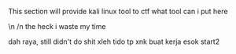 
This section will provide kali linux tool to ctf
what tool can i put here

\n /n the heck i waste my time 


dah raya, still didn't do shit
xleh tido tp xnk buat kerja
esok start2